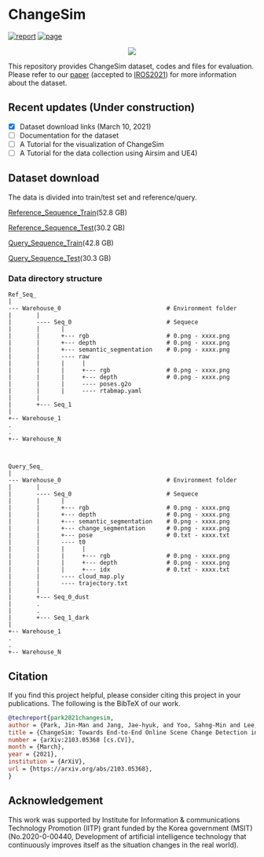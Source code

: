 # ChangeSim

[![report](https://img.shields.io/badge/arxiv-report-red)](https://arxiv.org/abs/2103.05368)
[![page](https://img.shields.io/badge/page-changesim-blue)](https://sammica.github.io/ChangeSim)

<p align="center"><img src="./fig/github_main_gif.gif"></p>

This repository provides ChangeSim dataset, codes and files for evaluation. Please refer to our [paper](https://arxiv.org/abs/2103.05368) (accepted to [IROS2021](https://www.iros2021.org/)) for more information about the dataset.


## Recent updates (Under construction)
- [x] Dataset download links (March 10, 2021)
- [ ] Documentation for the dataset 
- [ ] A Tutorial for the visualization of ChangeSim 
- [ ] A Tutorial for the data collection using Airsim and UE4)

## Dataset download

The data is divided into train/test set and reference/query. 

[Reference_Sequence_Train](https://kaistackr-my.sharepoint.com/:u:/g/personal/jhyuk_kaist_ac_kr/Efxa73-liStOkSKpXVC4ARABY11jS0LP8O3HzhOdZ4fNNA?e=aYTREN)(52.8 GB)

[Reference_Sequence_Test](https://kaistackr-my.sharepoint.com/:u:/g/personal/jhyuk_kaist_ac_kr/EQy9p83-nvlMtY90aAnEItkBfJ7-1c3vpAe4dv5xsVlwKA?e=1OAD2l)(30.2 GB)

[Query_Sequence_Train](https://kaistackr-my.sharepoint.com/:u:/g/personal/jhyuk_kaist_ac_kr/EW1W0h1RzEhBrTUn7zcx2vUBw-W0yQ2JZGB2rREdeICEjw?e=0KRm3J)(42.8 GB)

[Query_Sequence_Test](https://kaistackr-my.sharepoint.com/:u:/g/personal/jhyuk_kaist_ac_kr/Ecy15_DweZ9EkNdKOFueMn0Bxsq7XkAYNtgHZ-klPZ9M3A?e=5J9Kd3)(30.3 GB)

### Data directory structure
```
Ref_Seq_
|
--- Warehouse_0                              # Environment folder
|       |
|       ---- Seq_0                           # Sequece
|       |      |
|       |      +--- rgb                      # 0.png - xxxx.png      
|       |      +--- depth                    # 0.png - xxxx.png
|       |      +--- semantic_segmentation    # 0.png - xxxx.png     
|       |      ---- raw                   
|       |      |     |
|       |      |     +--- rgb                # 0.png - xxxx.png
|       |      |     +--- depth              # 0.png - xxxx.png
|       |      |     ---- poses.g2o 
|       |      |     ---- rtabmap.yaml
|       |
|       +--- Seq_1
|
+-- Warehouse_1
.
.
+-- Warehouse_N



Query_Seq_
|
--- Warehouse_0                              # Environment folder
|       |
|       ---- Seq_0                           # Sequece
|       |      |
|       |      +--- rgb                      # 0.png - xxxx.png      
|       |      +--- depth                    # 0.png - xxxx.png
|       |      +--- semantic_segmentation    # 0.png - xxxx.png
|       |      +--- change_segmentation      # 0.png - xxxx.png
|       |      +--- pose                     # 0.txt - xxxx.txt
|       |      ---- t0                   
|       |      |     |
|       |      |     +--- rgb                # 0.png - xxxx.png
|       |      |     +--- depth              # 0.png - xxxx.png
|       |      |     +--- idx                # 0.txt - xxxx.txt
|       |      ---- cloud_map.ply
|       |      ---- trajectory.txt
|       |
|       +--- Seq_0_dust
|       .
|       .
|       +--- Seq_1_dark
|
+-- Warehouse_1
.
.
+-- Warehouse_N

```

## Citation
If you find this project helpful, please consider citing this project in your publications. The following is the BibTeX of our work.

```bibtex
@techreport{park2021changesim,
author = {Park, Jin-Man and Jang, Jae-hyuk, and Yoo, Sahng-Min and Lee, Sun-Kyung and Kim, Ue-hwan and Kim, Jong-Hwan},
title = {ChangeSim: Towards End-to-End Online Scene Change Detection in Industrial Indoor Environments},
number = {arXiv:2103.05368 [cs.CV]},
month = {March},
year = {2021},
institution = {ArXiV},
url = {https://arxiv.org/abs/2103.05368},
}
```
## Acknowledgement
This work was supported by Institute for Information & communications Technology Promotion (IITP) grant funded by the Korea government (MSIT) (No.2020-0-00440, Development of artificial intelligence technology that continuously improves itself as the situation changes in the real world).
